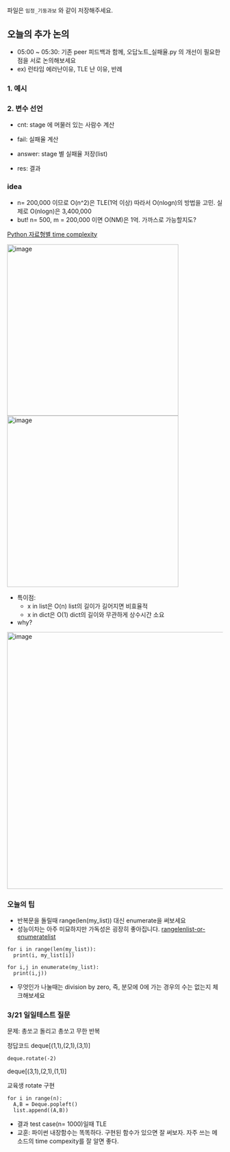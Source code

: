 ##
파일은 `임정_기둥과보` 와 같이 저장해주세요.

## 오늘의 추가 논의 

- 05:00 ~ 05:30:  기존 peer 피드백과 함께, 오답노트_실패율.py 의  개선이 필요한 점을 서로 논의해보세요
- ex) 런타임 에러난이유, TLE 난 이유, 반례


###  1. 예시 

### 2. 변수 선언

- cnt: stage 에 머물러 있는 사람수 계산

- fail: 실패율 계산

- answer: stage 별 실패율 저장(list)

- res: 결과


### idea

- n= 200,000 이므로 O(n^2)은 TLE(1억 이상) 따라서 O(nlogn)의 방법을 고민. 실제로 O(nlogn)은 3,400,000
- but! n= 500, m = 200,000  이면 O(NM)은 1억. 가까스로 가능할지도?

[Python 자료형별 time complexity](https://wiki.python.org/moin/TimeComplexity)

<img width="400" alt="image" src="https://user-images.githubusercontent.com/39439424/226795138-581184fa-477a-4f57-ba40-e38b6caa316b.png">

<img width="400" alt="image" src="https://user-images.githubusercontent.com/39439424/226795195-501c25c4-ac06-4e0b-a8f8-2562f6c7f125.png">

- 특이점: 
  - x in list은 O(n)  list의 길이가 길어지면 비효율적
  - x in dict은 O(1)  dict의 길이와 무관하게 상수시간 소요
- why?



<img width="600" alt="image" src="https://user-images.githubusercontent.com/39439424/226796724-3927f4dc-2d26-4fb8-9861-efb7cad86189.png">



### 오늘의 팁

- 반복문을 돌릴때 range(len(my_list)) 대신 enumerate을 써보세요
- 성능이차는 아주 미묘하지만 가독성은 굉장히 좋아집니다. [rangelenlist-or-enumeratelist](https://stackoverflow.com/questions/11990105/rangelenlist-or-enumeratelist)

```
for i in range(len(my_list)):
  print(i, my_list[i])
  
for i,j in enumerate(my_list):
  print(i,j))
```

- 무엇인가 나눌때는 division by zero, 즉, 분모에 0에 가는 경우의 수는 없는지 체크해보세요

### 3/21 일일테스트 질문
문제: 총쏘고 돌리고 총쏘고 무한 반복

정답코드
deque[(1,1),(2,1),(3,1)]
```
deque.rotate(-2)
```
deque[(3,1),(2,1),(1,1)]


교육생 rotate 구현
```
for i in range(n):
  A,B = Deque.popleft()
  list.append((A,B))

```
- 결과 test case(n= 1000)일때 TLE
- 교훈: 파이썬 내장함수는 똑똑하다. 구현된 함수가 있으면 잘 써보자. 자주 쓰는 메소드의 time compexity를 잘 알면 좋다.
